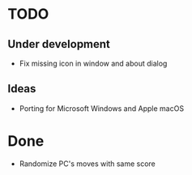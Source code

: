 # TODO

## Under development

- Fix missing icon in window and about dialog

## Ideas

- Porting for Microsoft Windows and Apple macOS

# Done

- Randomize PC's moves with same score
